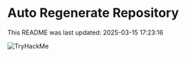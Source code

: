# Auto Regenerate Repository

This README was last updated: 2025-03-15 17:23:16

 ![TryHackMe](https://tryhackme.com/badge/533634)